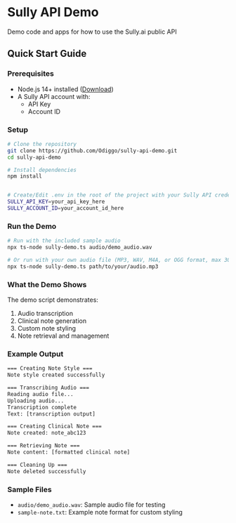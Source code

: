 # Sully API Demo
Demo code and apps for how to use the Sully.ai public API

## Quick Start Guide

### Prerequisites
- Node.js 14+ installed ([Download](https://nodejs.org))
- A Sully API account with:
  - API Key
  - Account ID

### Setup
```bash
# Clone the repository
git clone https://github.com/Odiggo/sully-api-demo.git
cd sully-api-demo

# Install dependencies
npm install


# Create/Edit .env in the root of the project with your Sully API credentials:
SULLY_API_KEY=your_api_key_here
SULLY_ACCOUNT_ID=your_account_id_here
```

### Run the Demo
```bash
# Run with the included sample audio
npx ts-node sully-demo.ts audio/demo_audio.wav

# Or run with your own audio file (MP3, WAV, M4A, or OGG format, max 30MB)
npx ts-node sully-demo.ts path/to/your/audio.mp3
```

### What the Demo Shows
The demo script demonstrates:
1. Audio transcription
2. Clinical note generation
3. Custom note styling
4. Note retrieval and management

### Example Output
```bash
=== Creating Note Style ===
Note style created successfully

=== Transcribing Audio ===
Reading audio file...
Uploading audio...
Transcription complete
Text: [transcription output]

=== Creating Clinical Note ===
Note created: note_abc123

=== Retrieving Note ===
Note content: [formatted clinical note]

=== Cleaning Up ===
Note deleted successfully
```

### Sample Files
- `audio/demo_audio.wav`: Sample audio file for testing
- `sample-note.txt`: Example note format for custom styling